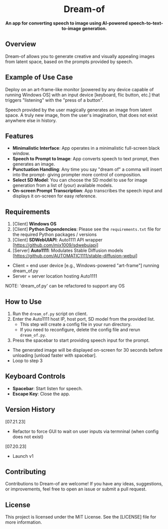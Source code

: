 <h1 align="center">Dream-of</h1>

<p align="center">
  <strong>An app for converting speech to image using AI-powered speech-to-text-to-image generation.</strong>
</p>

## Overview

Dream-of allows you to generate creative and visually appealing images from latent space, based on the prompts provided by speech.

## Example of Use Case

Deploy on an art-frame-like monitor [powered by any device capable of running Windows OS] with an input device [keyboard, flic button, etc.] that triggers "listening" with the "press of a button".

Speech provided by the user magically generates an image from latent space. A truly new image, from the user's imagination, that does not exist anywhere else in history.

## Features

- **Minimalistic Interface**: App operates in a minimalistic full-screen black window.
- **Speech to Prompt to Image**: App converts speech to text prompt, then generates an image.
- **Punctuation Handling**: Any time you say "dream of" a comma will insert into the prompt- giving prompter more control of composition.
- **Select SD Model**: You can choose the SD model to use for image generation from a list of (your) available models.
- **On-screen Prompt Transcription**: App transcribes the speech input and displays it on-screen for easy reference.

## Requirements

1. [Client] **Windows OS**
2. [Client] **Python Dependencies**: Please see the `requirements.txt` file for the required Python packages / versions
3. [Client] **SDWebUIAPI**: Auto1111 API wrapper [https://github.com/mix1009/sdwebuiapi]
4. [Server] **Auto1111**: Modulates Stable Diffusion models [https://github.com/AUTOMATIC1111/stable-diffusion-webui]

* Client = end user device [e.g., Windows-powered "art-frame"] running dream_of.py
* Server = server location hosting Auto1111

NOTE: 'dream_of.py' can be refactored to support any OS

## How to Use

1. Run the `dream_of.py` script on client.
2. Enter the Auto1111 host IP, host port, SD model from the provided list.
   - This step will create a config file in your run directory.
   - If you need to reconfigure, delete the config file and rerun `dream_of.py`.
3. Press the spacebar to start providing speech input for the prompt.
* The generated image will be displayed on-screen for 30 seconds before unloading [unload faster with spacebar].
* Loop to step 3

## Keyboard Controls

- **Spacebar**: Start listen for speech.
- **Escape Key**: Close the app.

## Version History

[07.21.23]
- Refactor to force GUI to wait on user inputs via termninal (when config does not exist)
  
[07.20.23]
- Launch v1

## Contributing

Contributions to Dream-of are welcome! If you have any ideas, suggestions, or improvements, feel free to open an issue or submit a pull request.

## License

This project is licensed under the MIT License. See the [LICENSE] file for more information.
